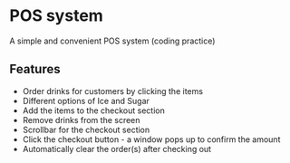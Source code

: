 # POS system
A simple and convenient POS system (coding practice)

## Features
- Order drinks for customers by clicking the items
- Different options of Ice and Sugar
- Add the items to the checkout section
- Remove drinks from the screen
- Scrollbar for the checkout section
- Click the checkout button - a window pops up to confirm the amount
- Automatically clear the order(s) after checking out
